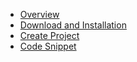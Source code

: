 * [Overview](visual-studio-code-integration/overview.md)
* [Download and Installation](visual-studio-code-integration/visual-studio-code-extensions/download-and-installation.md)
* [Create Project](visual-studio-code-integration/visual-studio-code-extensions/create-project.md)
* [Code Snippet](visual-studio-code-integration/visual-studio-code-extensions/code-snippet.md)